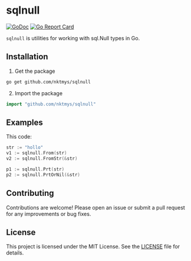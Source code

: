 # sqlnull

[![GoDoc](https://godoc.org/github.com/nktmys/sqlnull?status.svg)](https://godoc.org/github.com/nktmys/sqlnull) [![Go Report Card](https://goreportcard.com/badge/github.com/nktmys/sqlnull)](https://goreportcard.com/report/github.com/nktmys/sqlnull)

`sqlnull` is utilities for working with sql.Null types in Go.

## Installation
1. Get the package
```sh
go get github.com/nktmys/sqlnull
```

2. Import the package
```go
import "github.com/nktmys/sqlnull"
```

## Examples

This code:

```go
str := "hollo"
v1 := sqlnull.From(str)
v2 := sqlnull.FromStr(&str)

p1 := sqlnull.Prt(str)
p2 := sqlnull.PrtOrNil(&str)
```

## Contributing
Contributions are welcome! Please open an issue or submit a pull request for any improvements or bug fixes.

## License
This project is licensed under the MIT License. See the [LICENSE](https://github.com/nktmys/sqlnull/blob/main/LICENSE) file for details.
